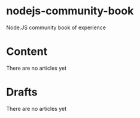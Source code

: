 nodejs-community-book
=====================

Node.JS community book of experience

Content
=======

There are no articles yet

Drafts
======
There are no articles yet